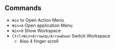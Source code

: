 

## Commands


- `Win` to Open Action Menu 
- `Win+A` Open application Menu
- `Win+D` Show Workspace
- `Ctrl+Win+ArrowUp/ArrowDown` Switch Workspace
  - Also 4 finger scroll